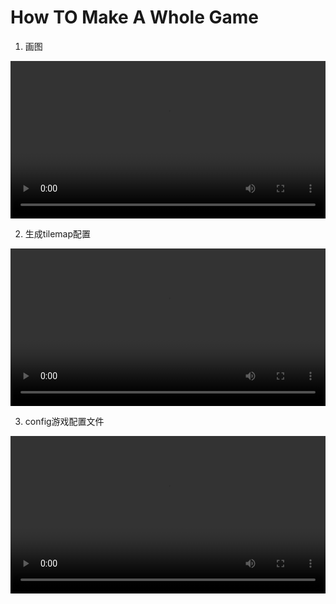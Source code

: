 # How TO Make A Whole Game

1. 画图

<video width="100%" controls>
  <source src="http://sucicada.tk:39/resource/tutorial/1.mp4"  type="video/mp4">
</video>

2. 生成tilemap配置
 
<video width="100%" controls>
  <source src="http://sucicada.tk:39/resource/tutorial/2.mp4"  type="video/mp4">
</video>

3. config游戏配置文件

<video width="100%" controls>
  <source src="http://sucicada.tk:39/resource/tutorial/3.mp4"  type="video/mp4">
</video>
